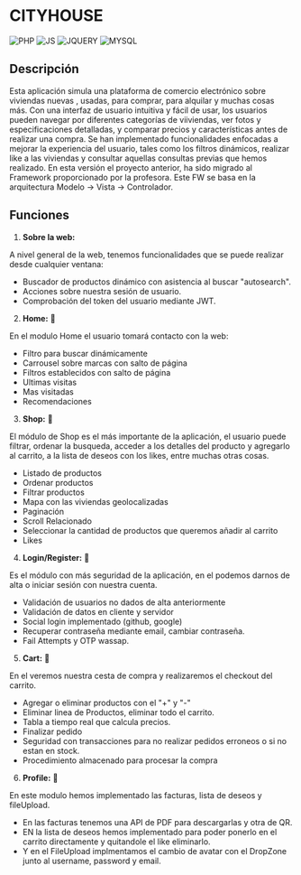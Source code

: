 # CITYHOUSE

![PHP](https://img.shields.io/badge/-PHP-9cf)
![JS](https://img.shields.io/badge/-JS-yellow)
![JQUERY](https://img.shields.io/badge/-JQUERY-orange)
![MYSQL](https://img.shields.io/badge/-MYSQL-lightgrey)

## Descripción

Esta aplicación simula una plataforma de comercio electrónico sobre viviendas nuevas , usadas, para comprar, para alquilar y muchas cosas más. Con una interfaz de usuario intuitiva y fácil de usar, los usuarios pueden navegar por diferentes categorías de viiviendas, ver fotos y especificaciones detalladas, y comparar precios y características antes de realizar una compra. Se han implementado funcionalidades enfocadas a mejorar la experiencia del usuario, tales como los filtros dinámicos, realizar like a las viviendas y consultar aquellas consultas previas que hemos realizado.
En esta versión el proyecto anterior, ha sido migrado al Framework proporcionado por la profesora. Este FW se basa en la arquitectura Modelo -> Vista -> Controlador. 

## Funciones

1. __Sobre la web:__

 A nivel general de la web, tenemos funcionalidades que se puede realizar desde cualquier ventana:
  * Buscador de productos dinámico con asistencia al buscar "autosearch".
  * Acciones sobre nuestra sesión de usuario.
  * Comprobación del token del usuario mediante JWT.

2. __Home:__ 🏨

 En el modulo Home el usuario tomará contacto con la web:
  * Filtro para buscar dinámicamente
  * Carrousel sobre marcas con salto de página
  * Filtros establecidos con salto de página
  * Ultimas visitas
  * Mas visitadas
  * Recomendaciones
 
 3. __Shop:__ 📃
 
  El módulo de Shop es el más importante de la aplicación, el usuario puede filtrar, ordenar la busqueda, acceder a los detalles del producto y agregarlo al carrito, a la lista de deseos con los likes, entre muchas otras cosas.
  * Listado de productos
  * Ordenar productos
  * Filtrar productos
  * Mapa con las viviendas geolocalizadas
  * Paginación
  * Scroll Relacionado
  * Seleccionar la cantidad de productos que queremos añadir al carrito
  * Likes
 
4. __Login/Register:__ 🚪

 Es el módulo con más seguridad de la aplicación, en el podemos darnos de alta o iniciar sesión con nuestra cuenta.
  * Validación de usuarios no dados de alta anteriormente
  * Validación de datos en cliente y servidor
  * Social login implementado (github, google)
  * Recuperar contraseña mediante email, cambiar contraseña.
  * Fail Attempts y OTP wassap.

5. __Cart:__ 👜

 En el veremos nuestra cesta de compra y realizaremos el checkout del carrito.
 * Agregar o eliminar productos con el "+" y "-"
 * Eliminar linea de Productos, eliminar todo el carrito.
 * Tabla a tiempo real que calcula precios.
 * Finalizar pedido
 * Seguridad con transacciones para no realizar pedidos erroneos o si no estan en stock.
 * Procedimiento almacenado para procesar la compra

6. __Profile:__ 🧑

En este modulo hemos implementado las facturas, lista de deseos y fileUpload.
* En las facturas tenemos una API de PDF para descargarlas y otra de QR.
* EN la lista de deseos hemos implementado para poder ponerlo en el carrito directamente y quitandole el like eliminarlo.
* Y en el FileUpload implmentamos el cambio de avatar con el DropZone junto al username, password y email.


